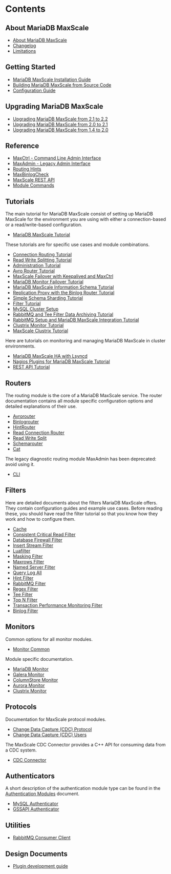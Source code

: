 
# Contents

## About MariaDB MaxScale

 - [About MariaDB MaxScale](About/About-MaxScale.md)
 - [Changelog](Changelog.md)
 - [Limitations](About/Limitations.md)

## Getting Started

 - [MariaDB MaxScale Installation Guide](Getting-Started/MariaDB-MaxScale-Installation-Guide.md)
 - [Building MariaDB MaxScale from Source Code](Getting-Started/Building-MaxScale-from-Source-Code.md)
 - [Configuration Guide](Getting-Started/Configuration-Guide.md)

## Upgrading MariaDB MaxScale

- [Upgrading MariaDB MaxScale from 2.1 to 2.2](Upgrading/Upgrading-To-MaxScale-2.2.md)
- [Upgrading MariaDB MaxScale from 2.0 to 2.1](Upgrading/Upgrading-To-MaxScale-2.1.md)
- [Upgrading MariaDB MaxScale from 1.4 to 2.0](Upgrading/Upgrading-To-MaxScale-2.0.md)

## Reference

 - [MaxCtrl - Command Line Admin Interface](Reference/MaxCtrl.md)
 - [MaxAdmin - Legacy Admin Interface](Reference/MaxAdmin.md)
 - [Routing Hints](Reference/Hint-Syntax.md)
 - [MaxBinlogCheck](Reference/MaxBinlogCheck.md)
 - [MaxScale REST API](REST-API/API.md)
 - [Module Commands](Reference/Module-Commands.md)

## Tutorials

The main tutorial for MariaDB MaxScale consist of setting up MariaDB MaxScale for the environment you are using with either a connection-based or a read/write-based configuration.

 - [MariaDB MaxScale Tutorial](Tutorials/MaxScale-Tutorial.md)

These tutorials are for specific use cases and module combinations.

 - [Connection Routing Tutorial](Tutorials/Connection-Routing-Tutorial.md)
 - [Read Write Splitting Tutorial](Tutorials/Read-Write-Splitting-Tutorial.md)
 - [Administration Tutorial](Tutorials/Administration-Tutorial.md)
 - [Avro Router Tutorial](Tutorials/Avrorouter-Tutorial.md)
 - [MaxScale Failover with Keepalived and MaxCtrl](Tutorials/MaxScale-Failover-with-Keepalived-and-MaxCtrl.md)
 - [MariaDB Monitor Failover Tutorial](Tutorials/MariaDB-Monitor-Failover.md)
 - [MariaDB MaxScale Information Schema Tutorial](Tutorials/MaxScale-Information-Schema.md)
 - [Replication Proxy with the Binlog Router Tutorial](Tutorials/Replication-Proxy-Binlog-Router-Tutorial.md)
 - [Simple Schema Sharding Tutorial](Tutorials/Simple-Sharding-Tutorial.md)
 - [Filter Tutorial](Tutorials/Filter-Tutorial.md)
 - [MySQL Cluster Setup](Tutorials/MySQL-Cluster-Setup.md)
 - [RabbitMQ and Tee Filter Data Archiving Tutorial](Tutorials/RabbitMQ-And-Tee-Archiving.md)
 - [RabbitMQ Setup and MariaDB MaxScale Integration Tutorial](Tutorials/RabbitMQ-Setup-And-MaxScale-Integration.md)
 - [Clustrix Monitor Tutorial](Tutorials/Configuring-Clustrix-Monitor.md)
 - [MaxScale Clustrix Tutorial](Tutorials/MaxScale-Clustrix-Tutorial.md)

Here are tutorials on monitoring and managing MariaDB MaxScale in cluster environments.

 - [MariaDB MaxScale HA with Lsyncd](Tutorials/MaxScale-HA-with-lsyncd.md)
 - [Nagios Plugins for MariaDB MaxScale Tutorial](Tutorials/Nagios-Plugins.md)
 - [REST API Tutorial](Tutorials/REST-API-Tutorial.md)

## Routers

The routing module is the core of a MariaDB MaxScale service. The router documentation
contains all module specific configuration options and detailed explanations
of their use.

 - [Avrorouter](Routers/Avrorouter.md)
 - [Binlogrouter](Routers/Binlogrouter.md)
 - [HintRouter](Routers/HintRouter.md)
 - [Read Connection Router](Routers/ReadConnRoute.md)
 - [Read Write Split](Routers/ReadWriteSplit.md)
 - [Schemarouter](Routers/SchemaRouter.md)
 - [Cat](Routers/Cat.md)

The legacy diagnostic routing module MaxAdmin has been deprecated: avoid using
it.

 - [CLI](Routers/CLI.md)

## Filters

Here are detailed documents about the filters MariaDB MaxScale offers. They contain configuration guides and example use cases. Before reading these, you should have read the filter tutorial so that you know how they work and how to configure them.

 - [Cache](Filters/Cache.md)
 - [Consistent Critical Read Filter](Filters/CCRFilter.md)
 - [Database Firewall Filter](Filters/Database-Firewall-Filter.md)
 - [Insert Stream Filter](Filters/Insert-Stream-Filter.md)
 - [Luafilter](Filters/Luafilter.md)
 - [Masking Filter](Filters/Masking.md)
 - [Maxrows Filter](Filters/Maxrows.md)
 - [Named Server Filter](Filters/Named-Server-Filter.md)
 - [Query Log All](Filters/Query-Log-All-Filter.md)
 - [Hint Filter](Filters/Hintfilter.md)
 - [RabbitMQ Filter](Filters/RabbitMQ-Filter.md)
 - [Regex Filter](Filters/Regex-Filter.md)
 - [Tee Filter](Filters/Tee-Filter.md)
 - [Top N Filter](Filters/Top-N-Filter.md)
 - [Transaction Performance Monitoring Filter](Filters/Transaction-Performance-Monitoring-Filter.md)
 - [Binlog Filter](Filters/BinlogFilter.md)

## Monitors

Common options for all monitor modules.

 - [Monitor Common](Monitors/Monitor-Common.md)

Module specific documentation.

 - [MariaDB Monitor](Monitors/MariaDB-Monitor.md)
 - [Galera Monitor](Monitors/Galera-Monitor.md)
 - [ColumnStore Monitor](Monitors/ColumnStore-Monitor.md)
 - [Aurora Monitor](Monitors/Aurora-Monitor.md)
 - [Clustrix Monitor](Monitors/Clustrix-Monitor.md)

## Protocols

Documentation for MaxScale protocol modules.

 - [Change Data Capture (CDC) Protocol](Protocols/CDC.md)
 - [Change Data Capture (CDC) Users](Protocols/CDC_users.md)

The MaxScale CDC Connector provides a C++ API for consuming data from a CDC system.

 - [CDC Connector](Connectors/CDC-Connector.md)

## Authenticators

A short description of the authentication module type can be found in the
[Authentication Modules](Authenticators/Authentication-Modules.md)
document.

 - [MySQL Authenticator](Authenticators/MySQL-Authenticator.md)
 - [GSSAPI Authenticator](Authenticators/GSSAPI-Authenticator.md)

## Utilities

 - [RabbitMQ Consumer Client](Filters/RabbitMQ-Consumer-Client.md)

## Design Documents

 - [Plugin development guide](Design-Documents/Plugin-development-guide.md)
